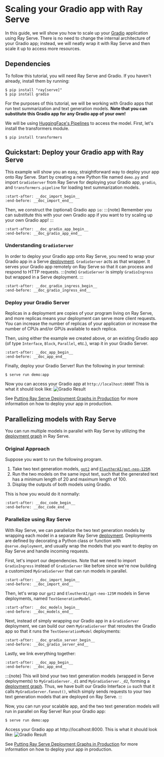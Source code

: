 # Scaling your Gradio app with Ray Serve

In this guide, we will show you how to scale up your [Gradio](https://gradio.app/) application using Ray Serve. There is no need to change the internal architecture of your Gradio app; instead, we will neatly wrap it with Ray Serve and then scale it up to access more resources.

## Dependencies

To follow this tutorial, you will need Ray Serve and Gradio. If you haven't already, install them by running:
```console
$ pip install "ray[serve]"
$ pip install gradio
```
For the purposes of this tutorial, we will be working with Gradio apps that run text summarization and text generation models. **Note that you can substitute this Gradio app for any Gradio app of your own!**

We will be using [HuggingFace's Pipelines](https://huggingface.co/docs/transformers/main_classes/pipelines) to access the model. First, let's install the transformers module.
```console
$ pip install transformers
```

## Quickstart: Deploy your Gradio app with Ray Serve

This example will show you an easy, straightforward way to deploy your app onto Ray Serve. Start by creating a new Python file named `demo.py` and import `GradioServer` from Ray Serve for deploying your Gradio app, `gradio`, and `transformers.pipeline` for loading text summarization models.
```{literalinclude} ../../../../python/ray/serve/examples/doc/gradio-integration.py
:start-after: __doc_import_begin__
:end-before: __doc_import_end__
```

Then, we construct the (optional) Gradio app `io`:
:::{note} 
Remember you can substitute this with your own Gradio app if you want to try scaling up your own Gradio app!
:::
```{literalinclude} ../../../../python/ray/serve/examples/doc/gradio-integration.py
:start-after: __doc_gradio_app_begin__
:end-before: __doc_gradio_app_end__
```


### Understanding `GradioServer`
In order to deploy your Gradio app onto Ray Serve, you need to wrap your Gradio app in a Serve [deployment](serve-key-concepts-deployment). `GradioServer` acts as that wrapper. It serves your Gradio app remotely on Ray Serve so that it can process and respond to HTTP requests.
:::{note} 
`GradioServer` is simply `GradioIngress` but wrapped in a Serve deployment.
:::
```{literalinclude} ../../../../python/ray/serve/gradio_integrations.py
:start-after: __doc_gradio_ingress_begin__
:end-before: __doc_gradio_ingress_end__
```

### Deploy your Gradio Server
Replicas in a deployment are copies of your program living on Ray Serve, and more replicas means your deployment can serve more client requests. You can increase the number of replicas of your application or increase the number of CPUs and/or GPUs available to each replica.

Then, using either the example we created above, or an existing Gradio app (of type `Interface`, `Block`, `Parallel`, etc.), wrap it in your Gradio Server.

```{literalinclude} ../../../../python/ray/serve/examples/doc/gradio-integration.py
:start-after: __doc_app_begin__
:end-before: __doc_app_end__
```

Finally, deploy your Gradio Server! Run the following in your terminal:
```console
$ serve run demo:app
```

Now you can access your Gradio app at `http://localhost:8000`! This is what it should look like:
![Gradio Result](https://raw.githubusercontent.com/ray-project/images/master/docs/serve/gradio_result.png)

See [Putting Ray Serve Deployment Graphs in Production](https://docs.ray.io/en/master/serve/production.html#id1) for more information on how to deploy your app in production.


## Parallelizing models with Ray Serve
You can run multiple models in parallel with Ray Serve by utilizing the [deployment graph](deployment-graph-e2e-tutorial) in Ray Serve.

### Original Approach
Suppose you want to run the following program.

1. Take two text generation models, [`gpt2`](https://huggingface.co/gpt2) and [`EleutherAI/gpt-neo-125M`](https://huggingface.co/EleutherAI/gpt-neo-125M).
2. Run the two models on the same input text, such that the generated text has a minimum length of 20 and maximum length of 100.
3. Display the outputs of both models using Gradio.

This is how you would do it normally:

```{literalinclude} ../../../../python/ray/serve/examples/doc/gradio-original.py
:start-after: __doc_code_begin__
:end-before: __doc_code_end__
```

### Parallelize using Ray Serve

With Ray Serve, we can parallelize the two text generation models by wrapping each model in a separate Ray Serve [deployment](serve-key-concepts-deployment). Deployments are defined by decorating a Python class or function with `@serve.deployment`, and usually wrap the models that you want to deploy on Ray Serve and handle incoming requests.

First, let's import our dependencies. Note that we need to import `GradioIngress` instead of `GradioServer` like before since we're now building a customized `MyGradioServer` that can run models in parallel.

```{literalinclude} ../../../../python/ray/serve/examples/doc/gradio-integration-parallel.py
:start-after: __doc_import_begin__
:end-before: __doc_import_end__
```

Then, let's wrap our `gpt2` and `EleutherAI/gpt-neo-125M` models in Serve deployments, named `TextGenerationModel`.
```{literalinclude} ../../../../python/ray/serve/examples/doc/gradio-integration-parallel.py
:start-after: __doc_models_begin__
:end-before: __doc_models_end__
```

Next, instead of simply wrapping our Gradio app in a `GradioServer` deployment, we can build our own `MyGradioServer` that reroutes the Gradio app so that it runs the `TextGenerationModel` deployments:

```{literalinclude} ../../../../python/ray/serve/examples/doc/gradio-integration-parallel.py
:start-after: __doc_gradio_server_begin__
:end-before: __doc_gradio_server_end__
```

Lastly, we link everything together:
```{literalinclude} ../../../../python/ray/serve/examples/doc/gradio-integration-parallel.py
:start-after: __doc_app_begin__
:end-before: __doc_app_end__
```

:::{note} 
This will bind your two text generation models (wrapped in Serve deployments) to `MyGradioServer._d1` and `MyGradioServer._d2`, forming a [deployment graph](deployment-graph-e2e-tutorial). Thus, we have built our Gradio Interface `io` such that it calls `MyGradioServer.fanout()`, which simply sends requests to your two text generation models that are deployed on Ray Serve.
:::

Now, you can run your scalable app, and the two text generation models will run in parallel on Ray Serve! Run your Gradio app:

```console
$ serve run demo:app
```

Access your Gradio app at http://localhost:8000. This is what it should look like:
![Gradio Result](https://raw.githubusercontent.com/ray-project/images/master/docs/serve/gradio_result_parallel.png)

See [Putting Ray Serve Deployment Graphs in Production](https://docs.ray.io/en/master/serve/production.html#id1) for more information on how to deploy your app in production.